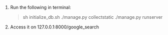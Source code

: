 1) Run the following in terminal:

	> sh initialize_db.sh
	> ./manage.py collectstatic
	> ./manage.py runserver

2) Access it on 127.0.0.1:8000/google_search